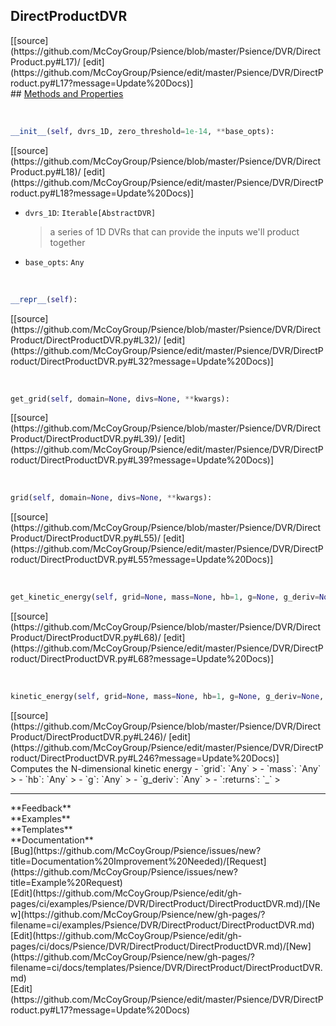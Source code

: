 ## <a id="Psience.DVR.DirectProduct.DirectProductDVR">DirectProductDVR</a> 

<div class="docs-source-link" markdown="1">
[[source](https://github.com/McCoyGroup/Psience/blob/master/Psience/DVR/DirectProduct.py#L17)/
[edit](https://github.com/McCoyGroup/Psience/edit/master/Psience/DVR/DirectProduct.py#L17?message=Update%20Docs)]
</div>









<div class="collapsible-section">
 <div class="collapsible-section collapsible-section-header" markdown="1">
## <a class="collapse-link" data-toggle="collapse" href="#methods" markdown="1"> Methods and Properties</a> <a class="float-right" data-toggle="collapse" href="#methods"><i class="fa fa-chevron-down"></i></a>
 </div>
 <div class="collapsible-section collapsible-section-body collapse show" id="methods" markdown="1">
 
<a id="Psience.DVR.DirectProduct.DirectProductDVR.__init__" class="docs-object-method">&nbsp;</a> 
```python
__init__(self, dvrs_1D, zero_threshold=1e-14, **base_opts): 
```
<div class="docs-source-link" markdown="1">
[[source](https://github.com/McCoyGroup/Psience/blob/master/Psience/DVR/DirectProduct.py#L18)/
[edit](https://github.com/McCoyGroup/Psience/edit/master/Psience/DVR/DirectProduct.py#L18?message=Update%20Docs)]
</div>

  - `dvrs_1D`: `Iterable[AbstractDVR]`
    > a series of 1D DVRs that can provide the inputs we'll product together
  - `base_opts`: `Any`
    >


<a id="Psience.DVR.DirectProduct.DirectProductDVR.__repr__" class="docs-object-method">&nbsp;</a> 
```python
__repr__(self): 
```
<div class="docs-source-link" markdown="1">
[[source](https://github.com/McCoyGroup/Psience/blob/master/Psience/DVR/DirectProduct/DirectProductDVR.py#L32)/
[edit](https://github.com/McCoyGroup/Psience/edit/master/Psience/DVR/DirectProduct/DirectProductDVR.py#L32?message=Update%20Docs)]
</div>


<a id="Psience.DVR.DirectProduct.DirectProductDVR.get_grid" class="docs-object-method">&nbsp;</a> 
```python
get_grid(self, domain=None, divs=None, **kwargs): 
```
<div class="docs-source-link" markdown="1">
[[source](https://github.com/McCoyGroup/Psience/blob/master/Psience/DVR/DirectProduct/DirectProductDVR.py#L39)/
[edit](https://github.com/McCoyGroup/Psience/edit/master/Psience/DVR/DirectProduct/DirectProductDVR.py#L39?message=Update%20Docs)]
</div>


<a id="Psience.DVR.DirectProduct.DirectProductDVR.grid" class="docs-object-method">&nbsp;</a> 
```python
grid(self, domain=None, divs=None, **kwargs): 
```
<div class="docs-source-link" markdown="1">
[[source](https://github.com/McCoyGroup/Psience/blob/master/Psience/DVR/DirectProduct/DirectProductDVR.py#L55)/
[edit](https://github.com/McCoyGroup/Psience/edit/master/Psience/DVR/DirectProduct/DirectProductDVR.py#L55?message=Update%20Docs)]
</div>


<a id="Psience.DVR.DirectProduct.DirectProductDVR.get_kinetic_energy" class="docs-object-method">&nbsp;</a> 
```python
get_kinetic_energy(self, grid=None, mass=None, hb=1, g=None, g_deriv=None, logger=None, include_kinetic_coupling=True, **kwargs): 
```
<div class="docs-source-link" markdown="1">
[[source](https://github.com/McCoyGroup/Psience/blob/master/Psience/DVR/DirectProduct/DirectProductDVR.py#L68)/
[edit](https://github.com/McCoyGroup/Psience/edit/master/Psience/DVR/DirectProduct/DirectProductDVR.py#L68?message=Update%20Docs)]
</div>


<a id="Psience.DVR.DirectProduct.DirectProductDVR.kinetic_energy" class="docs-object-method">&nbsp;</a> 
```python
kinetic_energy(self, grid=None, mass=None, hb=1, g=None, g_deriv=None, logger=None, **kwargs): 
```
<div class="docs-source-link" markdown="1">
[[source](https://github.com/McCoyGroup/Psience/blob/master/Psience/DVR/DirectProduct/DirectProductDVR.py#L246)/
[edit](https://github.com/McCoyGroup/Psience/edit/master/Psience/DVR/DirectProduct/DirectProductDVR.py#L246?message=Update%20Docs)]
</div>
Computes the N-dimensional kinetic energy
  - `grid`: `Any`
    > 
  - `mass`: `Any`
    > 
  - `hb`: `Any`
    > 
  - `g`: `Any`
    > 
  - `g_deriv`: `Any`
    > 
  - `:returns`: `_`
    >
 </div>
</div>












---


<div markdown="1" class="text-secondary">
<div class="container">
  <div class="row">
   <div class="col" markdown="1">
**Feedback**   
</div>
   <div class="col" markdown="1">
**Examples**   
</div>
   <div class="col" markdown="1">
**Templates**   
</div>
   <div class="col" markdown="1">
**Documentation**   
</div>
   <div class="col" markdown="1">
   
</div>
   <div class="col" markdown="1">
   
</div>
   <div class="col" markdown="1">
   
</div>
</div>
  <div class="row">
   <div class="col" markdown="1">
[Bug](https://github.com/McCoyGroup/Psience/issues/new?title=Documentation%20Improvement%20Needed)/[Request](https://github.com/McCoyGroup/Psience/issues/new?title=Example%20Request)   
</div>
   <div class="col" markdown="1">
[Edit](https://github.com/McCoyGroup/Psience/edit/gh-pages/ci/examples/Psience/DVR/DirectProduct/DirectProductDVR.md)/[New](https://github.com/McCoyGroup/Psience/new/gh-pages/?filename=ci/examples/Psience/DVR/DirectProduct/DirectProductDVR.md)   
</div>
   <div class="col" markdown="1">
[Edit](https://github.com/McCoyGroup/Psience/edit/gh-pages/ci/docs/Psience/DVR/DirectProduct/DirectProductDVR.md)/[New](https://github.com/McCoyGroup/Psience/new/gh-pages/?filename=ci/docs/templates/Psience/DVR/DirectProduct/DirectProductDVR.md)   
</div>
   <div class="col" markdown="1">
[Edit](https://github.com/McCoyGroup/Psience/edit/master/Psience/DVR/DirectProduct.py#L17?message=Update%20Docs)   
</div>
   <div class="col" markdown="1">
   
</div>
   <div class="col" markdown="1">
   
</div>
   <div class="col" markdown="1">
   
</div>
</div>
</div>
</div>